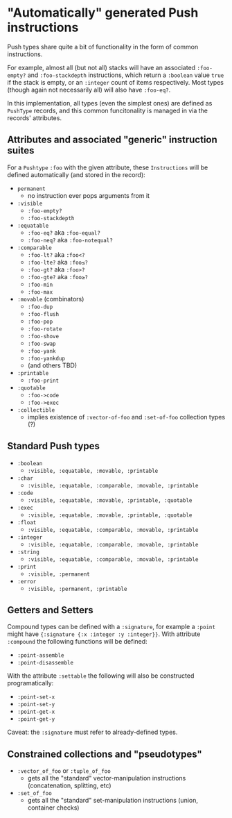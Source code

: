 # "Automatically" generated Push instructions

Push types share quite a bit of functionality in the form of common instructions.

For example, almost all (but not all) stacks will have an associated `:foo-empty?` and `:foo-stackdepth` instructions, which return a `:boolean` value `true` if the stack is empty, or an `:integer` count of items respectively. Most types (though again not necessarily all) will also have `:foo-eq?`.

In this implementation, all types (even the simplest ones) are defined as `PushType` records, and this common funcitonality is managed in via the records' attributes.


## Attributes and associated "generic" instruction suites

For a `Pushtype` `:foo` with the given attribute, these `Instructions` will be defined automatically (and stored in the record):

- `permanent`
  - no instruction ever pops arguments from it
- `:visible`
  - `:foo-empty?`
  - `:foo-stackdepth`
- `:equatable`
  - `:foo-eq?` aka `:foo-equal?`
  - `:foo-neq?` aka `:foo-notequal?`
- `:comparable`
  - `:foo-lt?` aka `:foo<?`
  - `:foo-lte?` aka `:foo≤?`
  - `:foo-gt?` aka `:foo>?`
  - `:foo-gte?` aka `:foo≥?`
  - `:foo-min`
  - `:foo-max`
- `:movable` (combinators)
  - `:foo-dup`
  - `:foo-flush`
  - `:foo-pop`
  - `:foo-rotate`
  - `:foo-shove`
  - `:foo-swap`
  - `:foo-yank`
  - `:foo-yankdup`
  - (and others TBD)
- `:printable`
  - `:foo-print`
- `:quotable`
  - `:foo->code`
  - `:foo->exec`
- `:collectible`
  - implies existence of `:vector-of-foo` and `:set-of-foo` collection types (?)

## Standard Push types

- `:boolean`
  - `:visible, :equatable, :movable, :printable`
- `:char`
  - `:visible, :equatable, :comparable, :movable, :printable`
- `:code`
  - `:visible, :equatable, :movable, :printable, :quotable`
- `:exec`
  - `:visible, :equatable, :movable, :printable, :quotable`
- `:float`
  - `:visible, :equatable, :comparable, :movable, :printable`
- `:integer`
  - `:visible, :equatable, :comparable, :movable, :printable`
- `:string`
  - `:visible, :equatable, :comparable, :movable, :printable`
- `:print`
  - `:visible, :permanent` 
- `:error`
  - `:visible, :permanent, :printable`

## Getters and Setters

Compound types can be defined with a `:signature`, for example a `:point` might have `{:signature {:x :integer :y :integer}}`. With attribute `:compound` the following functions will be defined:

- `:point-assemble`
- `:point-disassemble`

With the attribute `:settable` the following will also be constructed programatically:

- `:point-set-x`
- `:point-set-y`
- `:point-get-x`
- `:point-get-y`

Caveat: the `:signature` must refer to already-defined types.

## Constrained collections and "pseudotypes"

- `:vector_of_foo` or `:tuple_of_foo`
  - gets all the "standard" vector-manipulation instructions (concatenation, splitting, etc)
- `:set_of_foo`
  - gets all the "standard" set-manipulation instructions (union, container checks)


